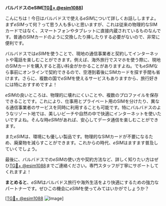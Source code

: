 **バルバドスのeSIM[[TG💪+ @esim1088](https://t.me/s/esim1088)]**

こんにちは！今日はバルバドスで使える*eSIM*について詳しくお話ししますよ。まず*eSIM*って何？って思う人も多いと思いますが、これは従来の物理的なSIMカードではなく、スマートフォンやタブレットに直接内蔵されているものなんです。普通のSIMカードのように交換したり挿したりする必要がないので、非常に便利です。

バルバドスでは*eSIM*を使うことで、現地の通信事業者と契約してインターネットや電話を楽しむことができます。例えば、海外旅行でスマホを使う際に、現地のSIMカードを購入すると高い料金がかかることがありますよね。でも*eSIM*なら事前にオンラインで契約できるので、空港到着後にSIMカードを探す手間も省けます。さらに、複数の国で*eSIM*を使えるサービスもありますから、旅行好きには特におすすめですよ！

*eSIM*の良いところは、物理的に壊れにくいことや、複数のプロファイルを保存できることです。これにより、仕事用とプライベート用のSIMを分けたり、異なる通信事業者のサービスを同時に利用することも可能です。特にバルバドスのようなリゾート地では、美しいビーチや自然の中で快適にインターネットを使いたいですよね。そんな時*eSIM*があれば、安心してデータ通信を楽しむことができます。

また*eSIM*は、環境にも優しい製品です。物理的なSIMカードが不要になるため、廃棄物を減らすことができます。これからの時代、*eSIM*はますます普及していくでしょう。

最後に、バルバドスでの*eSIM*の使い方や契約方法など、詳しく知りたい方はぜひ[TG💪+ @esim1088](https://t.me/s/esim1088)までご連絡ください。専門スタッフが丁寧にサポートしてくれますよ！

**まとめると**、*eSIM*はバルバドス旅行や海外生活をより快適にするための強力なパートナーです。ぜひこの機会に*eSIM*を使ってみてはいかがでしょうか？

[[TG💪+ @esim1088](https://t.me/s/esim1088) ![Image](https://i.postimg.cc/Y0z9fWf4/image.png)]